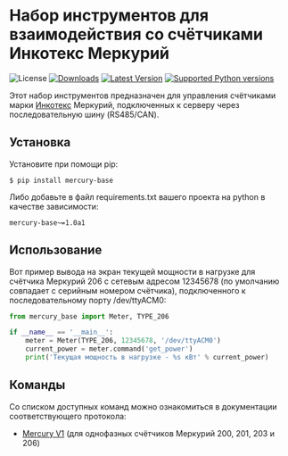 # Набор инструментов для взаимодействия со счётчиками Инкотекс Меркурий

![License](https://img.shields.io/badge/License-BSD%203--Clause-green)
[![Downloads](https://img.shields.io/pypi/dm/mercury-base.svg?color=orange)](https://pypi.python.org/pypi/mercury-base)
[![Latest Version](https://img.shields.io/pypi/v/mercury-base.svg)](https://pypi.python.org/pypi/mercury-base)
[![Supported Python versions](https://img.shields.io/pypi/pyversions/mercury-base.svg)](https://pypi.python.org/pypi/mercury-base)

Этот набор инструментов предназначен для управления счётчиками марки [Инкотекс](https://www.incotexcom.ru/)
Меркурий, подключенных к серверу через последовательную шину (RS485/CAN).

## Установка

Установите при помощи pip:

```shell
$ pip install mercury-base
```

Либо добавьте в файл requirements.txt вашего проекта на python в качестве зависимости:

```
mercury-base~=1.0a1
```

## Использование

Вот пример вывода на экран текущей мощности в нагрузке для счётчика Меркурий 206
с сетевым адресом 12345678 (по умолчанию совпадает с серийным номером счётчика),
подключенного к последовательному порту /dev/ttyACM0:

```python
from mercury_base import Meter, TYPE_206

if __name__ == '__main__':
    meter = Meter(TYPE_206, 12345678, '/dev/ttyACM0')
    current_power = meter.command('get_power')
    print('Текущая мощность в нагрузке - %s кВт' % current_power)
```

## Команды

Со списком доступных команд можно ознакомиться в документации соответствующего протокола:

- [Mercury V1](https://github.com/webtoucher/mercury-base/blob/master/mercury_base/mercury_v1/README.md) (для однофазных счётчиков Меркурий 200, 201, 203 и 206)
